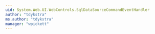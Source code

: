 ```yaml
---
uid: System.Web.UI.WebControls.SqlDataSourceCommandEventHandler
author: "tdykstra"
ms.author: "tdykstra"
manager: "wpickett"
---
```

